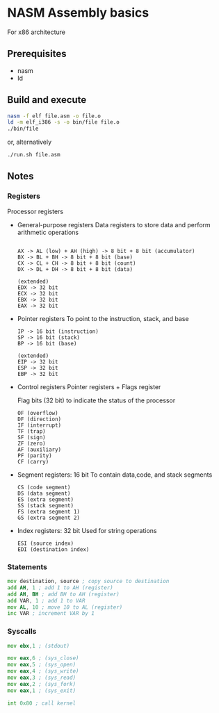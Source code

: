 # NASM Assembly basics

For x86 architecture

## Prerequisites

- nasm
- ld

## Build and execute

```bash
nasm -f elf file.asm -o file.o
ld -m elf_i386 -s -o bin/file file.o
./bin/file
```

or, alternatively

```bash
./run.sh file.asm
```

## Notes

### Registers

Processor registers

- General-purpose registers
    Data registers to store data and perform arithmetic operations

    ```plaintext

    AX -> AL (low) + AH (high) -> 8 bit + 8 bit (accumulator)
    BX -> BL + BH -> 8 bit + 8 bit (base)
    CX -> CL + CH -> 8 bit + 8 bit (count)
    DX -> DL + DH -> 8 bit + 8 bit (data)
    
    (extended)
    EDX -> 32 bit
    ECX -> 32 bit
    EBX -> 32 bit
    EAX -> 32 bit
    ```

- Pointer registers
    To point to the instruction, stack, and base

    ```plaintext
    IP -> 16 bit (instruction)
    SP -> 16 bit (stack)
    BP -> 16 bit (base)

    (extended)
    EIP -> 32 bit
    ESP -> 32 bit
    EBP -> 32 bit
    ```

- Control registers
    Pointer registers + Flags register

    Flag bits (32 bit) to indicate the status of the processor

    ```plaintext
    OF (overflow)
    DF (direction)
    IF (interrupt)
    TF (trap)
    SF (sign)
    ZF (zero)
    AF (auxiliary)
    PF (parity)
    CF (carry)
    ```

- Segment registers: 16 bit
    To contain data,code, and stack segments

    ```plaintext
    CS (code segment)
    DS (data segment)
    ES (extra segment)
    SS (stack segment)
    FS (extra segment 1)
    GS (extra segment 2)
    ```

- Index registers: 32 bit
    Used for string operations

    ```plaintext
    ESI (source index)
    EDI (destination index)
    ```

### Statements

```asm
mov destination, source ; copy source to destination
add AH, 1 ; add 1 to AH (register)
add AH, BH ; add BH to AH (register)
add VAR, 1 ; add 1 to VAR
mov AL, 10 ; move 10 to AL (register)
inc VAR ; increment VAR by 1
```

### Syscalls

```asm
mov ebx,1 ; (stdout)

mov eax,6 ; (sys_close)
mov eax,5 ; (sys_open)
mov eax,4 ; (sys_write)
mov eax,3 ; (sys_read)
mov eax,2 ; (sys_fork)
mov eax,1 ; (sys_exit)

int 0x80 ; call kernel
```
